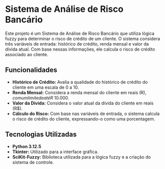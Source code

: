 # Sistema de Análise de Risco Bancário

Este projeto é um Sistema de Análise de Risco Bancário que utiliza lógica fuzzy para determinar o risco de crédito de um cliente. O sistema considera três variáveis de entrada: histórico de crédito, renda mensal e valor da dívida atual. Com base nessas informações, ele calcula o risco de crédito associado ao cliente.

## Funcionalidades

- **Histórico de Crédito:** Avalia a qualidade do histórico de crédito do cliente em uma escala de 0 a 10.
- **Renda Mensal:** Considera a renda mensal do cliente em reais (R$), com um limite de até R$ 10.000.
- **Valor da Dívida:** Considera o valor atual da dívida do cliente em reais (R$).
- **Cálculo do Risco:** Com base nas variáveis de entrada, o sistema calcula o risco de crédito do cliente, expressando-o como uma porcentagem.

## Tecnologias Utilizadas

- **Python 3.12.5**
- **Tkinter:** Utilizado para a interface gráfica.
- **SciKit-Fuzzy:** Biblioteca utilizada para a lógica fuzzy e a criação do sistema de controle.
